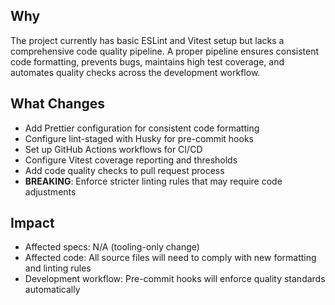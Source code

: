 ## Why

The project currently has basic ESLint and Vitest setup but lacks a comprehensive code quality pipeline. A proper pipeline ensures consistent code formatting, prevents bugs, maintains high test coverage, and automates quality checks across the development workflow.

## What Changes

- Add Prettier configuration for consistent code formatting
- Configure lint-staged with Husky for pre-commit hooks
- Set up GitHub Actions workflows for CI/CD
- Configure Vitest coverage reporting and thresholds
- Add code quality checks to pull request process
- **BREAKING**: Enforce stricter linting rules that may require code adjustments

## Impact

- Affected specs: N/A (tooling-only change)
- Affected code: All source files will need to comply with new formatting and linting rules
- Development workflow: Pre-commit hooks will enforce quality standards automatically
